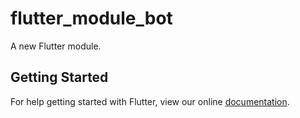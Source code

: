 # flutter_module_bot

A new Flutter module.

## Getting Started

For help getting started with Flutter, view our online
[documentation](https://flutter.dev/).
